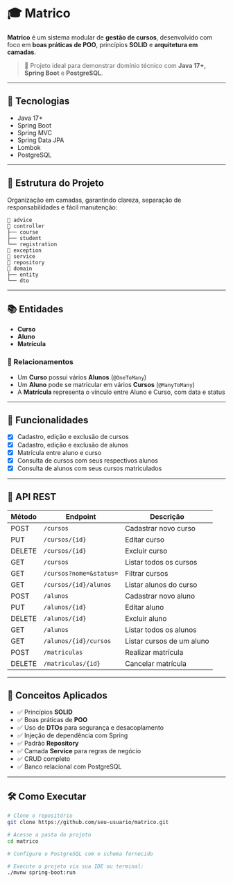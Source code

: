 # 🎓 Matrico

**Matrico** é um sistema modular de **gestão de cursos**, desenvolvido com foco em **boas práticas de POO**, princípios **SOLID** e **arquitetura em camadas**.

> 📌 Projeto ideal para demonstrar domínio técnico com **Java 17+, Spring Boot** e **PostgreSQL**.

---

## 🧩 Tecnologias

* Java 17+
* Spring Boot
* Spring MVC
* Spring Data JPA
* Lombok
* PostgreSQL

---

## 📐 Estrutura do Projeto

Organização em camadas, garantindo clareza, separação de responsabilidades e fácil manutenção:

```
📁 advice
📁 controller
├── course
├── student
└── registration
📁 exception
📁 service
📁 repository
📁 domain
├── entity
└── dto
```

---

## 📚 Entidades

* **Curso**
* **Aluno**
* **Matrícula**

### 🔗 Relacionamentos

* Um **Curso** possui vários **Alunos** (`@OneToMany`)
* Um **Aluno** pode se matricular em vários **Cursos** (`@ManyToMany`)
* A **Matrícula** representa o vínculo entre Aluno e Curso, com data e status

---

## 🚀 Funcionalidades

* [x] Cadastro, edição e exclusão de cursos
* [x] Cadastro, edição e exclusão de alunos
* [x] Matrícula entre aluno e curso
* [x] Consulta de cursos com seus respectivos alunos
* [x] Consulta de alunos com seus cursos matriculados

---

## 📡 API REST

| Método | Endpoint                | Descrição                 |
| ------ | ----------------------- | ------------------------- |
| POST   | `/cursos`               | Cadastrar novo curso      |
| PUT    | `/cursos/{id}`          | Editar curso              |
| DELETE | `/cursos/{id}`          | Excluir curso             |
| GET    | `/cursos`               | Listar todos os cursos    |
| GET    | `/cursos?nome=&status=` | Filtrar cursos            |
| GET    | `/cursos/{id}/alunos`   | Listar alunos do curso    |
| POST   | `/alunos`               | Cadastrar novo aluno      |
| PUT    | `/alunos/{id}`          | Editar aluno              |
| DELETE | `/alunos/{id}`          | Excluir aluno             |
| GET    | `/alunos`               | Listar todos os alunos    |
| GET    | `/alunos/{id}/cursos`   | Listar cursos de um aluno |
| POST   | `/matriculas`           | Realizar matrícula        |
| DELETE | `/matriculas/{id}`      | Cancelar matrícula        |

---

## 🧠 Conceitos Aplicados

* ✅ Princípios **SOLID**
* ✅ Boas práticas de **POO**
* ✅ Uso de **DTOs** para segurança e desacoplamento
* ✅ Injeção de dependência com Spring
* ✅ Padrão **Repository**
* ✅ Camada **Service** para regras de negócio
* ✅ CRUD completo
* ✅ Banco relacional com PostgreSQL

---

## 🛠️ Como Executar

```bash
# Clone o repositório
git clone https://github.com/seu-usuario/matrico.git

# Acesse a pasta do projeto
cd matrico

# Configure o PostgreSQL com o schema fornecido

# Execute o projeto via sua IDE ou terminal:
./mvnw spring-boot:run
```